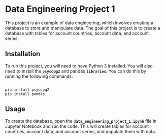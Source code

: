 # Data Engineering Project 1

This project is an example of data engineering, which involves creating a database to store and manipulate data. The goal of this project is to create a database with tables for account countries, account data, and account series.

## Installation

To run this project, you will need to have Python 3 installed. You will also need to install the **`psycopg2`** and pandas **`libraries`**. You can do this by running the following commands:

```

pip install psycopg2
pip install pandas

```

## Usage

To create the database, open the **`data_engineering_project_1.ipynb`** file in Jupyter Notebook and run the code. This will create tables for account countries, account data, and account series, and populate them with data.
